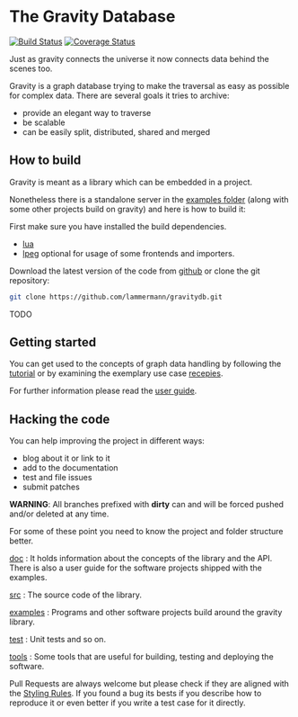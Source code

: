 The Gravity Database
====================

[![Build Status](https://travis-ci.org/lammermann/gravitydb.svg?branch=master)](https://travis-ci.org/lammermann/gravitydb)
[![Coverage Status](https://coveralls.io/repos/github/lammermann/gravitydb/badge.svg?branch=master)](https://coveralls.io/github/lammermann/gravitydb?branch=master)

Just as gravity connects the universe it now connects data behind the scenes too.

Gravity is a graph database trying to make the traversal as easy as possible
for complex data. There are several goals it tries to archive:

* provide an elegant way to traverse
* be scalable
* can be easily split, distributed, shared and merged

How to build
------------
Gravity is meant as a library which can be embedded in a project.

Nonetheless there is a standalone server in the [examples folder](/examples)
(along with some other projects build on gravity) and here is how to build it:

First make sure you have installed the build dependencies.

* [lua](https://www.lua.org/)
* [lpeg](http://www.inf.puc-rio.br/~roberto/lpeg/) optional for usage of some
  frontends and importers.

Download the latest version of the code from
[github](https://github.com/lammermann/gravitydb/archive/master.zip) or clone
the git repository:

```bash
git clone https://github.com/lammermann/gravitydb.git
```

TODO

Getting started
---------------
You can get used to the concepts of graph data handling by following the
[tutorial](/doc/tutorial.md) or by examining the exemplary use case
[recepies](/doc/recepies).

For further information please read the [user guide](/doc/userguide.md).

Hacking the code
----------------
You can help improving the project in different ways:

* blog about it or link to it
* add to the documentation
* test and file issues
* submit patches

**WARNING**: All branches prefixed with **dirty** can and will be forced pushed
and/or deleted at any time.

For some of these point you need to know the project and folder structure
better.

[doc](/doc)
:   It holds information about the concepts of the library and the API. There
    is also a user guide for the software projects shipped with the examples.

[src](/src)
:   The source code of the library.

[examples](/examples)
:   Programs and other software projects build around the gravity library.

[test](/test)
:   Unit tests and so on.

[tools](/tools)
:   Some tools that are useful for building, testing and deploying the
    software.

Pull Requests are always welcome but please check if they are aligned with the
[Styling Rules](/STYLE.md). If you found a bug its bests if you describe how to
reproduce it or even better if you write a test case for it directly.
